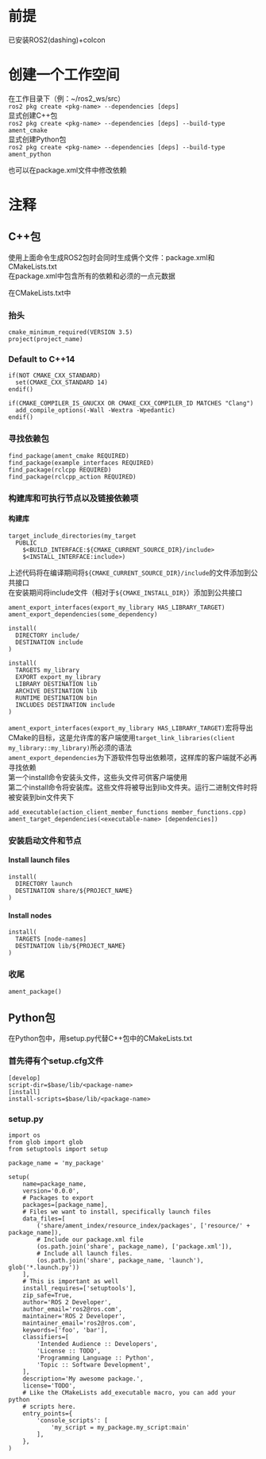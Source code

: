# 前提
已安装ROS2(dashing)+colcon  
# 创建一个工作空间  
在工作目录下（例：~/ros2_ws/src）  
`ros2 pkg create <pkg-name> --dependencies [deps]`  
显式创建C++包  
`ros2 pkg create <pkg-name> --dependencies [deps] --build-type ament_cmake`  
显式创建Python包  
`ros2 pkg create <pkg-name> --dependencies [deps] --build-type ament_python`

也可以在package.xml文件中修改依赖  
# 注释  
## C++包
使用上面命令生成ROS2包时会同时生成俩个文件：package.xml和CMakeLists.txt  
在package.xml中包含所有的依赖和必须的一点元数据  

在CMakeLists.txt中  
### 抬头  
```
cmake_minimum_required(VERSION 3.5)
project(project_name)
```  
### Default to C++14
```
if(NOT CMAKE_CXX_STANDARD)
  set(CMAKE_CXX_STANDARD 14)
endif()

if(CMAKE_COMPILER_IS_GNUCXX OR CMAKE_CXX_COMPILER_ID MATCHES "Clang")
  add_compile_options(-Wall -Wextra -Wpedantic)
endif()
```  
### 寻找依赖包
```
find_package(ament_cmake REQUIRED)
find_package(example_interfaces REQUIRED)
find_package(rclcpp REQUIRED)
find_package(rclcpp_action REQUIRED)
```  
### 构建库和可执行节点以及链接依赖项
#### 构建库
```
target_include_directories(my_target
  PUBLIC
    $<BUILD_INTERFACE:${CMAKE_CURRENT_SOURCE_DIR}/include>
    $<INSTALL_INTERFACE:include>)
```
上述代码将在编译期间将`${CMAKE_CURRENT_SOURCE_DIR}/include`的文件添加到公共接口  
在安装期间将include文件（相对于`${CMAKE_INSTALL_DIR}`）添加到公共接口  
```
ament_export_interfaces(export_my_library HAS_LIBRARY_TARGET)
ament_export_dependencies(some_dependency)

install(
  DIRECTORY include/
  DESTINATION include
)

install(
  TARGETS my_library
  EXPORT export_my_library
  LIBRARY DESTINATION lib
  ARCHIVE DESTINATION lib
  RUNTIME DESTINATION bin
  INCLUDES DESTINATION include
)
```  
`ament_export_interfaces(export_my_library HAS_LIBRARY_TARGET)`宏将导出CMake的目标，这是允许库的客户端使用`target_link_libraries(client my_library::my_library)`所必须的语法  
`ament_export_dependencies`为下游软件包导出依赖项，这样库的客户端就不必再寻找依赖  
第一个install命令安装头文件，这些头文件可供客户端使用  
第二个install命令将安装库。这些文件将被导出到lib文件夹。运行二进制文件时将被安装到bin文件夹下
```
add_executable(action_client_member_functions member_functions.cpp)
ament_target_dependencies(<executable-name> [dependencies])
```  
### 安装启动文件和节点
#### Install launch files
```
install(
  DIRECTORY launch
  DESTINATION share/${PROJECT_NAME}
)
```  
#### Install nodes
```
install(
  TARGETS [node-names]
  DESTINATION lib/${PROJECT_NAME}
)
```  
### 收尾
`ament_package()`
## Python包
在Python包中，用setup.py代替C++包中的CMakeLists.txt
### 首先得有个setup.cfg文件
```
[develop]
script-dir=$base/lib/<package-name>
[install]
install-scripts=$base/lib/<package-name>
```  
### setup.py
```
import os
from glob import glob
from setuptools import setup

package_name = 'my_package'

setup(
    name=package_name,
    version='0.0.0',
    # Packages to export
    packages=[package_name],
    # Files we want to install, specifically launch files
    data_files=[
        ('share/ament_index/resource_index/packages', ['resource/' + package_name]),
        # Include our package.xml file
        (os.path.join('share', package_name), ['package.xml']),
        # Include all launch files.
        (os.path.join('share', package_name, 'launch'), glob('*.launch.py'))
    ],
    # This is important as well
    install_requires=['setuptools'],
    zip_safe=True,
    author='ROS 2 Developer',
    author_email='ros2@ros.com',
    maintainer='ROS 2 Developer',
    maintainer_email='ros2@ros.com',
    keywords=['foo', 'bar'],
    classifiers=[
        'Intended Audience :: Developers',
        'License :: TODO',
        'Programming Language :: Python',
        'Topic :: Software Development',
    ],
    description='My awesome package.',
    license='TODO',
    # Like the CMakeLists add_executable macro, you can add your python
    # scripts here.
    entry_points={
        'console_scripts': [
            'my_script = my_package.my_script:main'
        ],
    },
)
```
